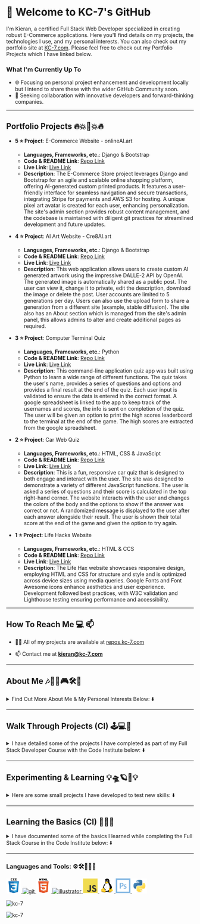 # 👋 Welcome to KC-7's GitHub

I'm Kieran, a certified Full Stack Web Developer specialized in creating robust E-Commerce applications. Here you'll find details on my projects, the technologies I use, and my personal interests. You can also check out my portfolio site at [KC-7.com](https://kc-7.com). Please feel free to check out my Portfolio Projects which I have linked below.

### What I'm Currently Up To

- 🌐 Focusing on personal project enhancement and development locally but I intend to share these with the wider GitHub Community soon.
- 🤝 Seeking collaboration with innovative developers and forward-thinking companies.

---

## Portfolio Projects 🔥💥💢💥🔥

- **5 ⭐ Project**: E-Commerce Website - onlineAI.art
  - **Languages, Frameworks, etc.**: Django & Bootstrap
  - **Code & README Link**: [Repo Link](https://github.com/KC-7/ecommerce)
  - **Live Link**: [Live Link](https://onlineai.art/)
  - **Description**: The E-Commerce Store project leverages Django and Bootstrap for an agile and scalable online shopping platform, offering AI-generated custom printed products. It features a user-friendly interface for seamless navigation and secure transactions, integrating Stripe for payments and AWS S3 for hosting. A unique pixel art avatar is created for each user, enhancing personalization. The site's admin section provides robust content management, and the codebase is maintained with diligent git practices for streamlined development and future updates.

- **4 ⭐ Project**: AI Art Website - Cre8AI.art
  - **Languages, Frameworks, etc.**: Django & Bootstrap
  - **Code & README Link**: [Repo Link](https://github.com/KC-7/ai-art-site)
  - **Live Link**: [Live Link](https://www.cre8ai.art/)
  - **Description**: This web application allows users to create custom AI generated artwork using the impressive DALLE-2 API by OpenAI. The generated image is automatically shared as a public post. The user can view it, change it to private, edit the description, download the image or delete the post. User accounts are limited to 5 generations per day. Users can also use the upload form to share a generation from a different site (example, stable diffusion). The site also has an About section which is managed from the site's admin panel, this allows admins to alter and create additional pages as required.

- **3 ⭐ Project**: Computer Terminal Quiz
  - **Languages, Frameworks, etc.**: Python
  - **Code & README Link**: [Repo Link](https://github.com/KC-7/python-quiz)
  - **Live Link**: [Live Link](https://kc-quiz.herokuapp.com/)
  - **Description**: This command-line application quiz app was built using Python to learn a wide range of different functions. The quiz takes the user's name, provides a series of questions and options and provides a final result at the end of the quiz. Each user input is validated to ensure the data is entered in the correct format. A google spreadsheet is linked to the app to keep track of the usernames and scores, the info is sent on completion of the quiz. The user will be given an option to print the high scores leaderboard to the terminal at the end of the game. The high scores are extracted from the google spreadsheet.

- **2 ⭐ Project**: Car Web Quiz
  - **Languages, Frameworks, etc.**: HTML, CSS & JavaScipt
  - **Code & README Link**: [Repo Link](https://github.com/KC-7/car-quiz)
  - **Live Link**: [Live Link](https://kc-7.github.io/car-quiz/)
  - **Description**: This is a fun, responsive car quiz that is designed to both engage and interact with the user. The site was designed to demonstrate a variety of different JavaScript functions. The user is asked a series of questions and their score is calculated in the top right-hand corner. The website interacts with the user and changes the colors of the body and the options to show if the answer was correct or not. A randomized message is displayed to the user after each answer alongside their result. The user is shown their total score at the end of the game and given the option to try again.

- **1 ⭐ Project**: Life Hacks Website
  - **Languages, Frameworks, etc.**: HTML & CCS
  - **Code & README Link**: [Repo Link](https://github.com/KC-7/life-hacks-v2)
  - **Live Link**: [Live Link](https://kc-7.github.io/life-hacks-v2/index.html)
  - **Description**: The Life Hax website showcases responsive design, employing HTML and CSS for structure and style and is optimized across device sizes using media queries. Google Fonts and Font Awesome icons enhance aesthetics and user experience. Development followed best practices, with W3C validation and Lighthouse testing ensuring performance and accessibility.

---

## How To Reach Me 💻 📫

- 👨‍💻 All of my projects are available at [repos.kc-7.com](https://github.com/KC-7?tab=repositories)

- 📫 Contact me at **kieran@kc-7.com**
  
---

## About Me 🎶🎵🎲🎮🛠️🚗

<details>
  
<summary>Find Out More About Me & My Personal Interests Below: ⬇️</summary>

**⚡ Personal Interests** 

I love problem solving, ML & AI, cybersecurity, open source & privacy focused applications and general modifications. I am also passionate about cars, outdoors, travelling, music and animals.

**Machine Learning & Artificial Intelligence:** 
- I run the following locally on my PC for Text Generation: TextGenUI with custom LLMs from HuggingFace. AutoGen connected to Local LLM or ChatGPT to create teams of Agents. MemGPT connected to AutoGen & Local LLM or ChatGPT to increase context length for the teams of agents.
- I run the following locally for Image Generation: Automatic1111 (A1111) & ComfyUI user interfaces. I use A1111 for most models to generate images, I have also integrated Stable Diffusion for AI Video Generation, I have also experimented with 3d modelling, image to text etc. I use ComfyUI for Stable Diffusion XL Model with Refiner, this is the best local model I've used for image generation but cant be used with A1111, I have detailed the set up for this in [this repo](https://github.com/KC-7/ecommerce).
- I use So-Vits-SVC to change voices using trained models.
- I have also developed applications that incorpate openai's api for text and image generation, example: [AI Art Generation](https://www.cre8ai.art/) & [AI Travel Planner](https://ai-testing.herokuapp.com/).

**CyberSecurity:** 
- Please see my 4th and 5th portfolio projects to see securily built Django websites.
- I have basic experience with Kali Linux and its included applictions.
- I have basic experience with tools such as Flipper Zero and custom installations on same.

**Opensource & Privacy Focused Applications:**
- I am a strong supporter of Opensource Projects and Privacy Focused Applications.
- I have experience with Raspberry Pis, 3d Printing & Modelling, VPNS, TOR, Tails, etc.
- I have a strong dislike for spyware, trackers, unessacry cookies, selling and collection of personal data, online censorship, etc.

**General Modifications:**
- I love to test things and push the bounderies. I believe modifying is an exciting way to learn more about the technology you own. I have carried out firmware modifications to a few electric scooters, 3d printers, flipper zero, gaming consoles such as PS4 and PSP, etc.
- I have also built my own PC and set up raspeberry pis for different purposes.

</details>

---

## Walk Through Projects (CI) 🕹️💻💾

<details>
  
<summary>I have detailed some of the projects I have completed as part of my Full Stack Developer Course with the Code Institute below: ⬇️</summary>

| Project | Languages, Frameworks, etc. | Repo & README Link | Live Link | Notes |
|---|---|---|---|---|
| Boutique Ado Django e-Commerce Site ⭐ | Django, Bootstrap, etc. | [Repo Link](https://github.com/KC-7/boutique_ado) | [Live Link](https://kc-boutique-ado-fb080e3c3917.herokuapp.com/) | This is a Django-based E-Commerce Site that allows users sign up up, login, view, filter and search items. They can add products to basket and can make test purchases using the STRIPE test card details, eg: card no 4242 4242 4242 4242 exp 02/24 cvc 242. Admin users can add, edit, delete products (CRUD) and have access to the Django admin portal for the site. |
| Django Blog Site ⭐ | Django, Bootstrap, Agile | [Repo Link](https://github.com/KC-7/django-blog) | [Live Link](https://kc-django-blog.herokuapp.com/) | This is a Django-based Blog Site that allows users to add, edit, delete, and like posts on the blog (CRUD). It was built using Django, Bootstrap and used Agile Development as showen in the User Stories. |
| Django To Do App | Django | [Repo Link](https://github.com/KC-7/hello-django) | [Live Link](https://kc-django-todo-app.herokuapp.com/) | This is a Django-based todo app that allows users to add, edit, delete, and toggle items on their to-do list (CRUD). It has been built using Django version 3.2.3. |
| Flask SQLAlchemy Task Manager ⭐ | Flask, SQLAlchemy | [Repo Link](https://github.com/KC-7/flask-sqlachemy-task-manager) | [Live Link](https://kc-task-manager.herokuapp.com/) | The Task Manager App allows for user authentication and authorization, CRUD (Create, Read, Update, Delete) operations for tasks and categories, task filtering, and uses Materialize CSS for a clean & responsive UI |
| Car Valet Co. - First Flask App ⭐ | Flask, Bootstrap | [Repo Link](https://github.com/KC-7/first-flask-app) | [Live Link](https://kc-flask-app.herokuapp.com/) | A website for a fictional car detailing company. This web application was created using Flask, a Python web framework anlongside jinja2 templating, Flask and Data & Routing. |
| Bootstrap Resume ⭐ | Bootstrap | [Repo Link](https://github.com/KC-7/bootstrap-resume) | [Live Link](https://kc-7.github.io/bootstrap-resume/) | To be updated with relevant personal info, the email provided is valid. |
| Jest Simon Game ⭐ | Jest & JavaScript | [Repo Link](https://github.com/KC-7/jest-simon-game) | [Live Link](https://kc-7.github.io/jest-simon-game/) | A "Simon" game built with JS and utilising Jest to test same. The game is based on the classic memory game in which the user needs to follow the pattern of lights and sounds made by the computer. |
| Whiskey Drop | Bootstrap | [Repo Link](https://github.com/KC-7/whiskey-drop) | [Live Link](https://kc-7.github.io/whiskey-drop/) | Whiskey Drop, my first Bootstrap project, is an online subscription service for whiskey enthusiasts. It offers a curated selection of whiskeys delivered monthly to subscribers. The website provides information on various whiskeys for a Whiskey Store.|
| Love Sandwiches | Python | [Repo Link](https://github.com/KC-7/love-sandwiches) | [Live Link](https://love-sandwiches-kc.herokuapp.com/) | Love Sandwiches is an automated system for managing sales, stock, and surplus data for a sandwich business. This system interfaces with Google Sheets to provide an easy and intuitive way to track product movements and forecast needs. |
| Love Maths | HTML, CSS & JavaScript | [Repo Link](https://github.com/KC-7/love-maths) | [Live Link](https://kc-7.github.io/love-maths/) | This is a simple Math game web app where users can practice basic Math skills such as addition, subtraction, multiplication and division. |
| Love Running ⭐ | HTML & CSS | [Repo Link](https://github.com/KC-7/love-running) | [Live Link](https://kc-7.github.io/love-running/) | This is a front end website designed for a faux running club based in Dublin, Ireland. The website is designed to provide information on the running club, its activities, upcoming events and how to join. The website is simple and easy to navigate. |

</details>

---

## Experimenting & Learning 💡🛸🪐🚀💡

<details>
  
<summary>Here are some small projects I have developed to test new skills: ⬇️</summary>

| Project | Languages, Frameworks, etc. | Links | Description |
| --- | --- | --- | --- |
| AI Travel Planner ⭐ | Flask, JS, CSS, HTML | [Repo Link](https://github.com/KC-7/ai-testing) - [Live Link](https://ai-testing.herokuapp.com/) | Interactive travel planning app. Using OpenAI davinci-003. It site asks the user questions using a form and then uses the inputs to generate a custom itinerary. |
| fourstar.pizza Connect 4 Game ⭐ | Javascript, CSS | [Repo Link](https://github.com/KC-7/four-in-a-row) - [Live Link](https://fourstar.pizza/) | Interactive game of connect 4. Based of a basic youtube tutorial then expanded on for additional functionality and to improve UI and UX. This app is hosted on a custom domain and incorporates SSL certificate. |
| Interactive Object | ThreeJS | [Repo Link](https://github.com/KC-7/threejs-test) - [Live Link](https://kc-7.github.io/threejs-test/) | This mini project was designed to test the basic features of the ThreeJS library. The colour of the animated pyramid is randomly changed on click. |
| KC Weather App ⭐ | JavaScript | [Repo Link](https://github.com/KC-7/kc-weather-app) - [Live Link](https://kc-7.github.io/kc-weather-app/) | Functioning Javascript weather app with basic styling and structure. |
| Rock Paper Scissors | JavaScript | [Repo Link](https://github.com/KC-7/rock-paper-scissors) - [Live Link](https://kc-7.github.io/rock-paper-scissors/) | Modified Version of Dev Simplified's YT Walkthrough Project. Note, not responsive to smaller screens. |

</details>

---

## Learning the Basics (CI) 🔧🔨🔩

<details>
  
<summary>I have documented some of the basics I learned while completing the Full Stack Course in the Code Institute below: ⬇️</summary>

| Project | Languages, Frameworks, etc. | Description |
| --- | --- | --- |
| [Python Testing: Unittest - Student Class Testing](https://github.com/KC-7/unittest-student-class) | Unittest & Python | This repo was created to learn and Demonstrate Python Testing using Unittest and techniques such as Test Driven Development, Mocking and Red-Green-Refactor. |
| [Jest Basics: Installing and Testing Jest](https://github.com/KC-7/jest-test) | Javascript & Jest | This repo was created to learn how to set up and carry out basic Jest testing. |
| [Advanced Javascript: Map, Filter & Reduce](https://github.com/KC-7/js-map-filter-reduce) | Javascript | This repo was created to learn and test advanced JavaScript methods. It has detailed readme and comments for future reference. |
| [Arrow Functions Mini Repo](https://github.com/KC-7/arrow-functions/blob/main/README.md) | Javascript | This repo only includes 5 functions however they are good test examples for learning arrow functions. I have created basic readme. |
| [First Agile Mini Project](https://github.com/KC-7/first-agile-project) | N/A | Testing issues on GitHub. |

</details>

---

### Languages and Tools: ⚙️🛠️🔩🔧🔨

<p align="left"> <a href="https://www.w3schools.com/css/" target="_blank" rel="noreferrer"> <img src="https://raw.githubusercontent.com/devicons/devicon/master/icons/css3/css3-original-wordmark.svg" alt="css3" width="40" height="40"/> </a> <a href="https://git-scm.com/" target="_blank" rel="noreferrer"> <img src="https://www.vectorlogo.zone/logos/git-scm/git-scm-icon.svg" alt="git" width="40" height="40"/> </a> <a href="https://www.w3.org/html/" target="_blank" rel="noreferrer"> <img src="https://raw.githubusercontent.com/devicons/devicon/master/icons/html5/html5-original-wordmark.svg" alt="html5" width="40" height="40"/> </a> <a href="https://www.adobe.com/in/products/illustrator.html" target="_blank" rel="noreferrer"> <img src="https://www.vectorlogo.zone/logos/adobe_illustrator/adobe_illustrator-icon.svg" alt="illustrator" width="40" height="40"/> </a> <a href="https://developer.mozilla.org/en-US/docs/Web/JavaScript" target="_blank" rel="noreferrer"> <img src="https://raw.githubusercontent.com/devicons/devicon/master/icons/javascript/javascript-original.svg" alt="javascript" width="40" height="40"/> </a> <a href="https://www.linux.org/" target="_blank" rel="noreferrer"> <img src="https://raw.githubusercontent.com/devicons/devicon/master/icons/linux/linux-original.svg" alt="linux" width="40" height="40"/> </a> <a href="https://www.photoshop.com/en" target="_blank" rel="noreferrer"> <img src="https://raw.githubusercontent.com/devicons/devicon/master/icons/photoshop/photoshop-line.svg" alt="photoshop" width="40" height="40"/> </a> <a href="https://www.python.org" target="_blank" rel="noreferrer"> <img src="https://raw.githubusercontent.com/devicons/devicon/master/icons/python/python-original.svg" alt="python" width="40" height="40"/> </a> </p>

<p><img align="center" src="https://github-readme-streak-stats.herokuapp.com/?user=kc-7&" alt="kc-7" /></p>

<img src="https://komarev.com/ghpvc/?username=kc-7&label=Profile%20views&color=0e75b6&style=flat" alt="kc-7" /> 
